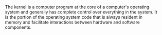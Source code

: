 The kernel is a computer program at the core of a computer's operating system and generally has complete control over everything in the system. It is the portion of the operating system code that is always resident in memory and facilitate interactions between hardware and software components.